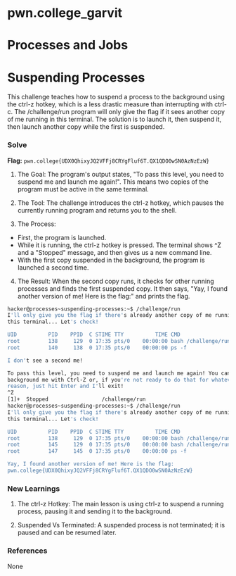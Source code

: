 # pwn.college_garvit
# Processes and Jobs

# Suspending Processes
This challenge teaches how to suspend a process to the background using the ctrl-z hotkey, which is a less drastic measure than interrupting with ctrl-c. The /challenge/run program will only give the flag if it sees another copy of me running in this terminal. The solution is to launch it, then suspend it, then launch another copy while the first is suspended.

### Solve
**Flag:** `pwn.college{UDX0QhixyJQ2VFFj8CRYgFluf6T.QX1QDO0wSN0AzNzEzW}`

1. The Goal: The program's output states, "To pass this level, you need to suspend me and launch me again!". This means two copies of the program must be active in the same terminal.

2. The Tool: The challenge introduces the ctrl-z hotkey, which pauses the currently running program and returns you to the shell.

3. The Process:
 - First, the program is launched.
 - While it is running, the ctrl-z hotkey is pressed. The terminal shows ^Z and a "Stopped" message, and then gives us a new command line.
 - With the first copy suspended in the background, the program is launched a second time.

4. The Result: When the second copy runs, it checks for other running processes and finds the first suspended copy. It then says, "Yay, I found another version of me! Here is the flag:" and prints the flag.

```bash
hacker@processes~suspending-processes:~$ /challenge/run
I'll only give you the flag if there's already another copy of me running in
this terminal... Let's check!

UID          PID    PPID  C STIME TTY          TIME CMD
root         138     129  0 17:35 pts/0    00:00:00 bash /challenge/run
root         140     138  0 17:35 pts/0    00:00:00 ps -f

I don't see a second me!

To pass this level, you need to suspend me and launch me again! You can
background me with Ctrl-Z or, if you're not ready to do that for whatever
reason, just hit Enter and I'll exit!
^Z
[1]+  Stopped                 /challenge/run
hacker@processes~suspending-processes:~$ /challenge/run
I'll only give you the flag if there's already another copy of me running in
this terminal... Let's check!

UID          PID    PPID  C STIME TTY          TIME CMD
root         138     129  0 17:35 pts/0    00:00:00 bash /challenge/run
root         145     129  0 17:35 pts/0    00:00:00 bash /challenge/run
root         147     145  0 17:35 pts/0    00:00:00 ps -f

Yay, I found another version of me! Here is the flag:
pwn.college{UDX0QhixyJQ2VFFj8CRYgFluf6T.QX1QDO0wSN0AzNzEzW}
```
    
### New Learnings
1. The ctrl-z Hotkey: The main lesson is using ctrl-z to suspend a running process, pausing it and sending it to the background.

2. Suspended Vs Terminated: A suspended process is not terminated; it is paused and can be resumed later.

### References 
None